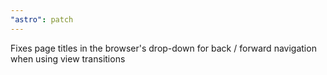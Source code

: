 ```yaml
---
"astro": patch
---
```


Fixes page titles in the browser's drop-down for back / forward navigation when using view transitions 
